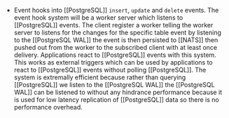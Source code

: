 - Event hooks into [[PostgreSQL]] `insert`, `update` and `delete` events. The event hook system will be a worker server which listens to [[PostgreSQL]] events. The client register a worker telling the worker server to listens for the changes for the specific table event by listening to the [[PostgreSQL WAL]] the event is then persisted to [[NATS]] then pushed out from the worker to the subscribed client with at least once delivery. Applications react to [[PostgreSQL]] events with this system. This works as external triggers which can be used by applications to react to [[PostgreSQL]] events without polling [[PostgreSQL]]. The system is extremally efficient because rather than querying [[PostgreSQL]] we listen to the [[PostgreSQL WAL]] the [[PostgreSQL WAL]] can be listened to without any hindrance performance because it is used for low latency replication of [[PostgreSQL]] data so there is no performance overhead.